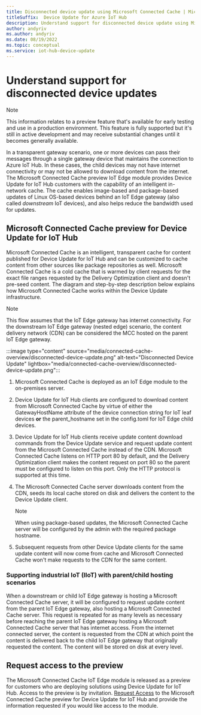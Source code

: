```yaml
---
title: Disconnected device update using Microsoft Connected Cache | Microsoft Docs
titleSuffix:  Device Update for Azure IoT Hub
description: Understand support for disconnected device update using Microsoft Connected Cache
author: andyriv
ms.author: andyriv
ms.date: 08/19/2022
ms.topic: conceptual
ms.service: iot-hub-device-update
---
```


# Understand support for disconnected device updates

> [!NOTE]
> This information relates to a preview feature that's available for early testing and use in a production environment. This feature is fully supported but it's still in active development and may receive substantial changes until it becomes generally available.

In a transparent gateway scenario, one or more devices can pass their messages through a single gateway device that maintains the connection to Azure IoT Hub. In these cases, the child devices may not have internet connectivity or may not be allowed to download content from the internet. The Microsoft Connected Cache preview IoT Edge module provides Device Update for IoT Hub customers with the capability of an intelligent in-network cache. The cache enables image-based and package-based updates of Linux OS-based devices behind an IoT Edge gateway (also called *downstream* IoT devices), and also helps reduce the bandwidth used for updates.

## Microsoft Connected Cache preview for Device Update for IoT Hub

Microsoft Connected Cache is an intelligent, transparent cache for content published for Device Update for IoT Hub and can be customized to cache content from other sources like package repositories as well. Microsoft Connected Cache is a cold cache that is warmed by client requests for the exact file ranges requested by the Delivery Optimization client and doesn't pre-seed content. The diagram and step-by-step description below explains how Microsoft Connected Cache works within the Device Update infrastructure.

>[!Note]
>This flow assumes that the IoT Edge gateway has internet connectivity. For the downstream IoT Edge gateway (nested edge) scenario, the content delivery network (CDN) can be considered the MCC hosted on the parent IoT Edge gateway.

  :::image type="content" source="media/connected-cache-overview/disconnected-device-update.png" alt-text="Disconnected Device Update" lightbox="media/connected-cache-overview/disconnected-device-update.png":::

1. Microsoft Connected Cache is deployed as an IoT Edge module to the on-premises server.
2. Device Update for IoT Hub clients are configured to download content from Microsoft Connected Cache by virtue of either the GatewayHostName attribute of the device connection string for IoT leaf devices **or** the parent_hostname set in the config.toml for IoT Edge child devices.
3. Device Update for IoT Hub clients receive update content download commands from the Device Update service and request update content from the Microsoft Connected Cache instead of the CDN. Microsoft Connected Cache listens on HTTP port 80 by default, and the Delivery Optimization client makes the content request on port 80 so the parent must be configured to listen on this port. Only the HTTP protocol is supported at this time.
4. The Microsoft Connected Cache server downloads content from the CDN, seeds its local cache stored on disk and delivers the content to the Device Update client.

   >[!Note]
   >When using package-based updates, the Microsoft Connected Cache server will be configured by the admin with the required package hostname.

5. Subsequent requests from other Device Update clients for the same update content will now come from cache and Microsoft Connected Cache won't make requests to the CDN for the same content.

### Supporting industrial IoT (IIoT) with parent/child hosting scenarios

When a downstream or child IoT Edge gateway is hosting a Microsoft Connected Cache server, it will be configured to request update content from the parent IoT Edge gateway, also hosting a Microsoft Connected Cache server. This request is repeated for as many levels as necessary before reaching the parent IoT Edge gateway hosting a Microsoft Connected Cache server that has internet access. From the internet connected server, the content is requested from the CDN at which point the content is delivered back to the child IoT Edge gateway that originally requested the content. The content will be stored on disk at every level.

## Request access to the preview

The Microsoft Connected Cache IoT Edge module is released as a preview for customers who are deploying solutions using Device Update for IoT Hub. Access to the preview is by invitation. [Request Access](https://aka.ms/MCCForDeviceUpdateForIoT) to the Microsoft Connected Cache preview for Device Update for IoT Hub and provide the information requested if you would like access to the module.

